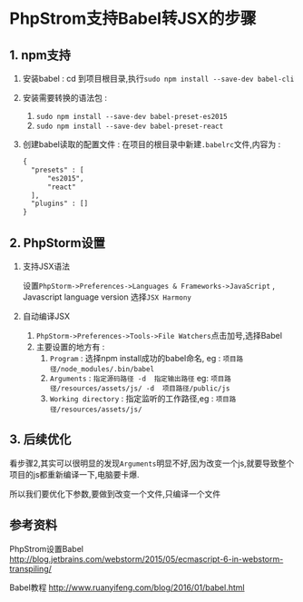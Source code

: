 # PhpStrom支持Babel转JSX的步骤

## 1. npm支持

1. 安装babel : cd 到项目根目录,执行`sudo npm install --save-dev babel-cli`
2. 安装需要转换的语法包 : 
    1. `sudo npm install --save-dev babel-preset-es2015`
    2. `sudo npm install --save-dev babel-preset-react`
3. 创建babel读取的配置文件 : 在项目的根目录中新建`.babelrc`文件,内容为 : 

      ```xml
      {
        "presets" : [
            "es2015",
            "react"
        ],
        "plugins" : []
      }
      ```


## 2. PhpStorm设置

1. 支持JSX语法
    
    设置`PhpStorm->Preferences->Languages & Frameworks->JavaScript` , Javascript language version 选择`JSX Harmony`
    
2. 自动编译JSX    

    1. `PhpStorm->Preferences->Tools->File Watchers`点击加号,选择Babel
    2. 主要设置的地方有 : 
        1. `Program` : 选择npm install成功的babel命名, eg : `项目路径/node_modules/.bin/babel`
        2. `Arguments` : `指定源码路径 -d  指定输出路径` eg: `项目路径/resources/assets/js/ -d  项目路径/public/js`
        3. `Working directory` : 指定监听的工作路径,eg : `项目路径/resources/assets/js/`
    
## 3. 后续优化

看步骤2,其实可以很明显的发现`Arguments`明显不好,因为改变一个js,就要导致整个项目的js都重新编译一下,电脑要卡爆.

所以我们要优化下参数,要做到改变一个文件,只编译一个文件




## 参考资料

PhpStrom设置Babel <http://blog.jetbrains.com/webstorm/2015/05/ecmascript-6-in-webstorm-transpiling/>

Babel教程 <http://www.ruanyifeng.com/blog/2016/01/babel.html>